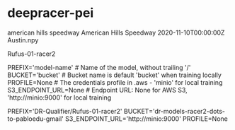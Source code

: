 # deepracer-pei


american hills speedway	American Hills Speedway	2020-11-10T00:00:00Z	Austin.npy	

Rufus-01-racer2

PREFIX='model-name'   # Name of the model, without trailing '/'
BUCKET='bucket'       # Bucket name is default 'bucket' when training locally
PROFILE=None          # The credentials profile in .aws - 'minio' for local training
S3_ENDPOINT_URL=None  # Endpoint URL: None for AWS S3, 'http://minio:9000' for local training


PREFIX='DR-Qualifier/Rufus-01-racer2'
BUCKET='dr-models-racer2-dots-to-pabloedu-gmail'
S3_ENDPOINT_URL='http://minio:9000'
PROFILE=None   